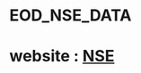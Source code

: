 # EOD_NSE_DATA

# website : [NSE](https://www.nseindia.com/market-data/pre-open-market-cm-and-emerge-market)
